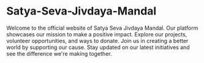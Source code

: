 # Satya-Seva-Jivdaya-Mandal
Welcome to the official website of Satya Seva Jivdaya Mandal. Our platform showcases our mission to make a positive impact. Explore our projects, volunteer opportunities, and ways to donate. Join us in creating a better world by supporting our cause. Stay updated on our latest initiatives and see the difference we're making together. 
